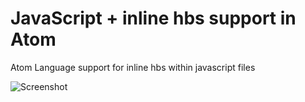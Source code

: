 # JavaScript + inline hbs support in Atom

Atom Language support for inline hbs within javascript files

![Screenshot](https://i.imgur.com/LMfm0cP.png)
